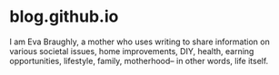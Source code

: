 # blog.github.io
I am Eva Braughly, a mother who uses writing to share information on various societal issues, home improvements, DIY, health, earning opportunities, lifestyle, family, motherhood– in other words, life itself.
